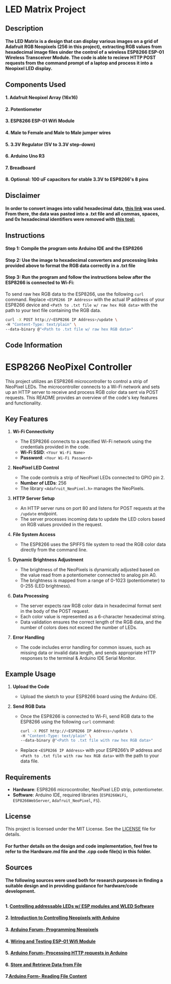 # LED Matrix Project

## Description
#### The LED Matrix is a design that can display various images on a grid of Adafruit RGB Neopixels (256 in this project), extracting RGB values from hexadecimal image files uinder the control of a wireless ESP8266 ESP-01 Wireless Transceiver Module. The code is able to recieve HTTP POST requests from the command prompt of a laptop and process it into a Neopixel LED display.

## Components Used
#### 1. Adafruit Neopixel Array (16x16)
#### 2. Potentiometer
#### 3. ESP8266 ESP-01 Wifi Module
#### 4. Male to Female and Male to Male jumper wires
#### 5. 3.3V Regulator (5V to 3.3V step-down)
#### 6. Arduino Uno R3
#### 7. Breadboard
#### 8. Optional: 100 uF capacitors for stable 3.3V to ESP8266's 8 pins

## Disclaimer
#### In order to convert images into valid hexadecimal data, [this link](https://notisrac.github.io/FileToCArray/) was used. From there, the data was pasted into a .txt file and all commas, spaces, and 0x hexadecimal identifiers were removed with [this tool:](https://onlinecaseconvert.com/remove-comma-online-tool/)
##

## Instructions 
#### Step 1: Compile the program onto Arduino IDE and the ESP8266
#### Step 2: Use the image to hexadecimal converters and processing links provided above to format the RGB data correctly in a .txt file
#### Step 3: Run the program and follow the instructions below after the ESP8266 is connected to Wi-Fi:

To send raw hex RGB data to the ESP8266, use the following `curl` command. Replace `<ESP8266 IP Address>` with the actual IP address of your ESP8266 device and `<Path to .txt file w/ raw hex RGB data>` with the path to your text file containing the RGB data.

```sh
curl -X POST http://<ESP8266 IP Address>/update \
-H "Content-Type: text/plain" \
--data-binary @"<Path to .txt file w/ raw hex RGB data>"
```

## Code Information

# ESP8266 NeoPixel Controller

This project utilizes an ESP8266 microcontroller to control a strip of NeoPixel LEDs. The microcontroller connects to a Wi-Fi network and sets up an HTTP server to receive and process RGB color data sent via POST requests. This README provides an overview of the code's key features and functionality.

## Key Features

1. **Wi-Fi Connectivity**
   - The ESP8266 connects to a specified Wi-Fi network using the credentials provided in the code.
   - **Wi-Fi SSID**: `<Your Wi-Fi Name>`
   - **Password**: `<Your Wi-Fi Password>`

2. **NeoPixel LED Control**
   - The code controls a strip of NeoPixel LEDs connected to GPIO pin 2.
   - **Number of LEDs**: 256
   - The library `<Adafruit_NeoPixel.h>` manages the NeoPixels.

3. **HTTP Server Setup**
   - An HTTP server runs on port 80 and listens for POST requests at the `/update` endpoint.
   - The server processes incoming data to update the LED colors based on RGB values provided in the request.

4. **File System Access**
   - The ESP8266 uses the SPIFFS file system to read the RGB color data directly from the command line.

5. **Dynamic Brightness Adjustment**
   - The brightness of the NeoPixels is dynamically adjusted based on the value read from a potentiometer connected to analog pin A0.
   - The brightness is mapped from a range of 0-1023 (potentiometer) to 0-255 (LED brightness).

6. **Data Processing**
   - The server expects raw RGB color data in hexadecimal format sent in the body of the POST request.
   - Each color value is represented as a 6-character hexadecimal string.
   - Data validation ensures the correct length of the RGB data, and the number of colors does not exceed the number of LEDs.

7. **Error Handling**
   - The code includes error handling for common issues, such as missing data or invalid data length, and sends appropriate HTTP responses to the terminal & Arduino IDE Serial Monitor.

## Example Usage

1. **Upload the Code**
   - Upload the sketch to your ESP8266 board using the Arduino IDE.

2. **Send RGB Data**
   - Once the ESP8266 is connected to Wi-Fi, send RGB data to the ESP8266 using the following `curl` command:
     ```sh
     curl -X POST http://<ESP8266 IP Address>/update \
     -H "Content-Type: text/plain" \
     --data-binary @"<Path to .txt file with raw hex RGB data>"
     ```
   - Replace `<ESP8266 IP Address>` with your ESP8266’s IP address and `<Path to .txt file with raw hex RGB data>` with the path to your data file.

## Requirements

- **Hardware**: ESP8266 microcontroller, NeoPixel LED strip, potentiometer.
- **Software**: Arduino IDE, required libraries (`ESP8266WiFi`, `ESP8266WebServer`, `Adafruit_NeoPixel`, `FS`).

## License

This project is licensed under the MIT License. See the [LICENSE](LICENSE) file for details.

#### For further details on the design and code implementation, feel free to refer to the Hardware.md file and the .cpp code file(s) in this folder.

## Sources
#### The following sources were used both for research purposes in finding a suitable design and in providing guidance for hardware/code development.
##
#### 1. [Controlling addressable LEDs w/ ESP modules and WLED Software](https://www.youtube.com/watch?v=GYxctjukehY)
#### 2. [Introduction to Controlling Neopixels with Arduino](https://www.instructables.com/How-to-Get-Started-Controlling-Neopixels-With-an-A/)
#### 3. [Arduino Forum- Programming Neopixels](https://forum.arduino.cc/t/neopixel-arduino-uno-programing/986361/6)
#### 4. [Wiring and Testing ESP-01 Wifi Module](https://www.youtube.com/watch?v=FbHiz3O6JYk)
#### 5. [Arduino Forum- Processing HTTP requests in Arduino](https://forum.arduino.cc/t/is-this-the-best-way-to-get-data-from-a-http-request/678197/4)
#### 6. [Store and Retrieve Data from File](https://www.instructables.com/Arduino-IDE-How-to-Store-and-Retrieve-Data-From-a-/)
#### 7.[Arduino Form- Reading File Content](https://forum.arduino.cc/t/read-content-into-string/670475)
